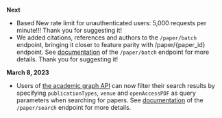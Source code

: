 **Next**

- Based New rate limit for unauthenticated users: 5,000 requests per minute!!! Thank you for suggesting it!
- We added citations, references and authors to the `/paper/batch` endpoint, bringing it closer to feature parity with /paper/{paper_id} endpoint. See [documentation](https://api.semanticscholar.org/api-docs/graph#tag/Paper-Data/operation/post_graph_get_papers) of the `/paper/batch` endpoint for more details. Thank you for suggesting it!

**March 8, 2023**

- Users of [the academic graph API](https://api.semanticscholar.org/api-docs/graph) can now filter their search results by specifying `publicationTypes`, `venue` and `openAccessPDF` as query parameters when searching for papers. See [documentation](https://api.semanticscholar.org/api-docs/graph#tag/Paper-Data/operation/get_graph_get_paper_search) of the `/paper/search` endpoint for more details.
